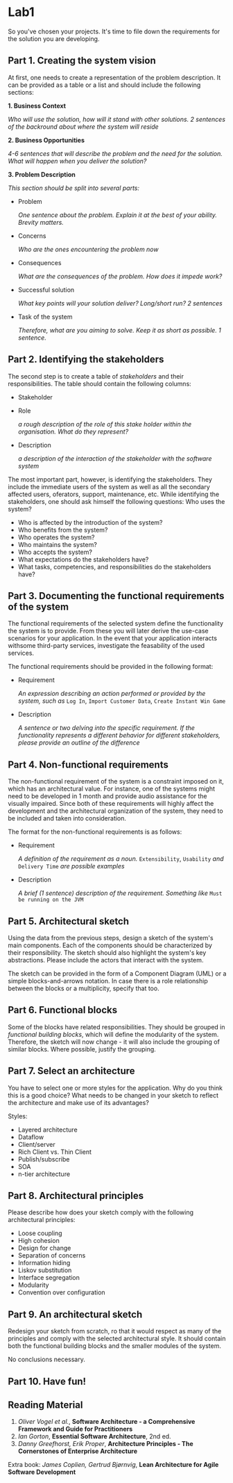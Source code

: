 Lab1
====

So you've chosen your projects. It's time to file down the requirements for the solution you are developing.

Part 1. Creating the system vision
---

At first, one needs to create a representation of the problem description. It can be provided as a table or a list and should include the following sections:

**1. Business Context**

*Who will use the solution, how will it stand with other solutions. 2 sentences of the backround about where the system will reside*

**2. Business Opportunities**

*4-6 sentences that will describe the problem and the need for the solution. What will happen when you deliver the solution?*

**3. Problem Description**

*This section should be split into several parts:*

- Problem

	*One sentence about the problem. Explain it at the best of your ability. Brevity matters.*
- Concerns

	*Who are the ones encountering the problem now*
- Consequences

	*What are the consequences of the problem. How does it impede work?*
- Successful solution

	*What key points will your solution deliver? Long/short run? 2 sentences*
- Task of the system

	*Therefore, what are you aiming to solve. Keep it as short as possible. 1 sentence.*

Part 2. Identifying the stakeholders
---

The second step is to create a table of *stakeholders* and their responsibilities. The table should contain the following columns:

- Stakeholder


- Role

	*a rough description of the role of this stake holder within the organisation. What do they represent?*

- Description

	*a description of the interaction of the stakeholder with the software system*

The most important part, however, is identifying the stakeholders. They include the immediate users of the system as well as all the secondary affected users, oferators, support, maintenance, etc. While identifying the stakeholders, one should ask himself the following questions:
Who uses the system?

- Who is affected by the introduction of the system?
- Who benefits from the system?
- Who operates the system?
- Who maintains the system?
- Who accepts the system?
- What expectations do the stakeholders have?
- What tasks, competencies, and responsibilities do the stakeholders have?

Part 3. Documenting the functional requirements of the system
---

The functional requirements of the selected system define the functionality the system is to provide. From these you will later derive the use-case scenarios for your application. In the event that your application interacts withsome third-party services, investigate the feasability of the used services.

The functional requirements should be provided in the following format:

- Requirement

	*An expression describing an action performed or provided by the system, such as* `Log In`, `Import Customer Data`, `Create Instant Win Game`

- Description

	*A sentence or two delving into the specific requirement. If the functionality represents a different behavior for different stakeholders, please provide an outline of the difference*

Part 4. Non-functional requirements
---

The non-functional requirement of the system is a constraint imposed on it, which has an architectural value. For instance, one of the systems might need to be developed in 1 month and provide audio assistance for the visually impaired. Since both of these requirements will highly affect the development and the architectural organization of the system, they need to be included and taken into consideration.

The format for the non-functional requirements is as follows:

- Requirement

	*A definition of the requirement as a noun.* `Extensibility`, `Usability` *and* `Delivery Time` *are possible examples*

- Description

	*A brief (1 sentence) description of the requirement. Something like* `Must be running on the JVM`

Part 5. Architectural sketch
---

Using the data from the previous steps, design a sketch of the system's main components. Each of the components should be characterized by their responsibility. The sketch should also highlight the system's key abstractions. Please include the actors that interact with the system.

The sketch can be provided in the form of a Component Diagram (UML) or a simple blocks-and-arrows notation. In case there is a role relationship between the blocks or a multiplicity, specify that too.

Part 6. Functional blocks
---

Some of the blocks have related responsibilities. They should be grouped in *functional building blocks*, which will define the modularity of the system. Therefore, the sketch will now change - it will also include the grouping of similar blocks. Where possible, justify the grouping.

Part 7. Select an architecture
---

You have to select one or more styles for the application. Why do you think this is a good choice? What needs to be changed in your sketch to reflect the architecture and make use of its advantages?

Styles:

- Layered architecture
- Dataflow
- Client/server
- Rich Client vs. Thin Client
- Publish/subscribe
- SOA
- n-tier architecture

Part 8. Architectural principles
---

Please describe how does your sketch comply with the following architectural principles:

- Loose coupling
- High cohesion
- Design for change
- Separation of concerns
- Information hiding
- Liskov substitution
- Interface segregation
- Modularity
- Convention over configuration

Part 9. An architectural sketch
---

Redesign your sketch from scratch, ro that it would respect as many of the principles and comply with the selected architectural style. It should contain both the functional building blocks and the smaller modules of the system.

No conclusions necessary.


Part 10. Have fun!
---






Reading Material
----------------

1. *Oliver Vogel et al.*, **Software Architecture - a Comprehensive Framework and Guide for Practitioners**
2. *Ian Gorton*, **Essential Software Architecture**, 2nd ed.
3. *Danny Greefhorst, Erik Proper*, **Architecture Principles - The Cornerstones of Enterprise Architecture**

Extra book:
*James Coplien, Gertrud Bjørnvig*, **Lean Architecture for Agile Software Development**






